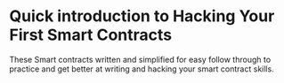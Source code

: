 # Quick introduction to Hacking Your First Smart Contracts

These Smart contracts written and simplified for easy follow through to practice and get better at writing and hacking your smart contract skills.

